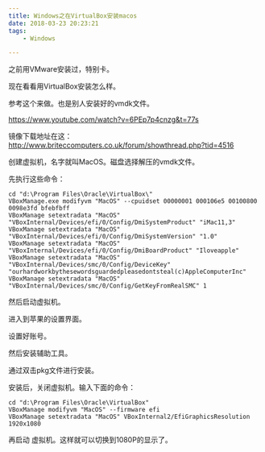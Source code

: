 ```yaml
---
title: Windows之在VirtualBox安装macos
date: 2018-03-23 20:23:21
tags:
	- Windows

---
```




之前用VMware安装过，特别卡。

现在看看用VirtualBox安装怎么样。

参考这个来做。也是别人安装好的vmdk文件。

https://www.youtube.com/watch?v=6PEp7p4cnzg&t=77s



镜像下载地址在这：http://www.briteccomputers.co.uk/forum/showthread.php?tid=4516

创建虚拟机，名字就叫MacOS。磁盘选择解压的vmdk文件。

先执行这些命令：

```
cd "d:\Program Files\Oracle\VirtualBox\"
VBoxManage.exe modifyvm "MacOS" --cpuidset 00000001 000106e5 00100800 0098e3fd bfebfbff
VBoxManage setextradata "MacOS" "VBoxInternal/Devices/efi/0/Config/DmiSystemProduct" "iMac11,3"
VBoxManage setextradata "MacOS" "VBoxInternal/Devices/efi/0/Config/DmiSystemVersion" "1.0"
VBoxManage setextradata "MacOS" "VBoxInternal/Devices/efi/0/Config/DmiBoardProduct" "Iloveapple"
VBoxManage setextradata "MacOS" "VBoxInternal/Devices/smc/0/Config/DeviceKey" "ourhardworkbythesewordsguardedpleasedontsteal(c)AppleComputerInc"
VBoxManage setextradata "MacOS" "VBoxInternal/Devices/smc/0/Config/GetKeyFromRealSMC" 1 
```

然后启动虚拟机。

进入到苹果的设置界面。

设置好账号。

然后安装辅助工具。

通过双击pkg文件进行安装。

安装后，关闭虚拟机。输入下面的命令：

```
cd "d:\Program Files\Oracle\VirtualBox"
VBoxManage modifyvm "MacOS" --firmware efi
VBoxManage setextradata "MacOS" VBoxInternal2/EfiGraphicsResolution 1920x1080 
```

再启动 虚拟机。这样就可以切换到1080P的显示了。

